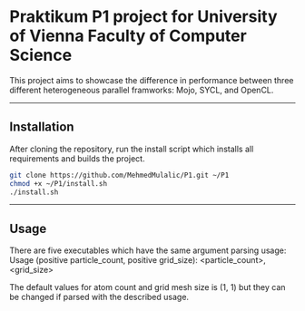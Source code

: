# Praktikum P1 project for University of Vienna Faculty of Computer Science

This project aims to showcase the difference in performance between three different heterogeneous parallel framworks: Mojo, SYCL, and OpenCL.

---

## Installation

After cloning the repository, run the install script which installs all requirements and builds the project.

```bash
git clone https://github.com/MehmedMulalic/P1.git ~/P1
chmod +x ~/P1/install.sh
./install.sh
```

---

## Usage

There are five executables which have the same argument parsing usage:
Usage (positive particle_count, positive grid_size): <particle_count>, <grid_size>

The default values for atom count and grid mesh size is (1, 1) but they can be changed if parsed with the described usage.